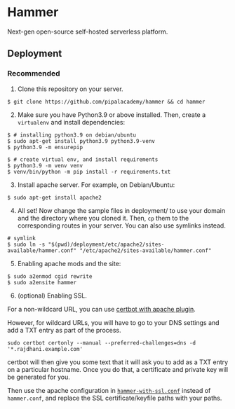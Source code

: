# Hammer

Next-gen open-source self-hosted serverless platform.

## Deployment

### Recommended

1. Clone this repository on your server.

```
$ git clone https://github.com/pipalacademy/hammer && cd hammer 
```

2. Make sure you have Python3.9 or above installed. Then, create a `virtualenv` and install dependencies:

```
$ # installing python3.9 on debian/ubuntu
$ sudo apt-get install python3.9 python3.9-venv
$ python3.9 -m ensurepip
```

```
$ # create virtual env, and install requirements
$ python3.9 -m venv venv
$ venv/bin/python -m pip install -r requirements.txt
```

3. Install apache server. For example, on Debian/Ubuntu:
```
$ sudo apt-get install apache2
```

4. All set! Now change the sample files in deployment/ to use your domain and the directory where you cloned it.
Then, `cp` them to the corresponding routes in your server. You can also use symlinks instead.

```
# symlink
$ sudo ln -s "$(pwd)/deployment/etc/apache2/sites-available/hammer.conf" "/etc/apache2/sites-available/hammer.conf"
```

5. Enabling apache mods and the site:

```
$ sudo a2enmod cgid rewrite
$ sudo a2ensite hammer
```

6. (optional) Enabling SSL.

For a non-wildcard URL, you can use [certbot with apache plugin](https://www.digitalocean.com/community/tutorials/how-to-secure-apache-with-let-s-encrypt-on-ubuntu-20-04).

However, for wildcard URLs, you will have to go to your DNS settings and add a TXT entry as part of the process.

```
sudo certbot certonly --manual --preferred-challenges=dns -d '*.rajdhani.example.com'
```

certbot will then give you some text that it will ask you to add as a TXT entry on a particular hostname.
Once you do that, a certificate and private key will be generated for you.

Then use the apache configuration in [`hammer-with-ssl.conf`](/deployment/etc/sites-available/hammer-with-ssl.conf)
instead of `hammer.conf`, and replace the SSL certificate/keyfile paths with your paths.
